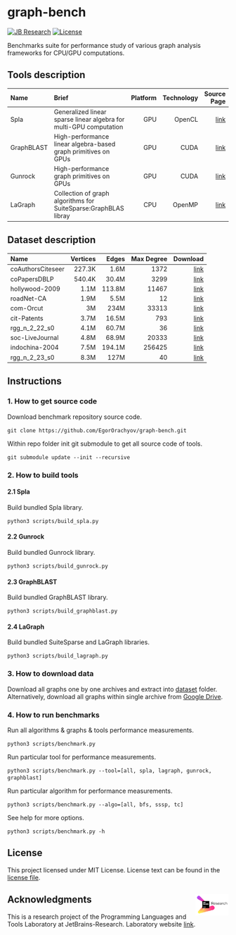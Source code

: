 # graph-bench

[![JB Research](https://jb.gg/badges/research-flat-square.svg)](https://research.jetbrains.org/)
[![License](https://img.shields.io/badge/license-MIT-blue)](https://github.com/JetBrains-Research/spla-bench/blob/master/LICENSE.md)

Benchmarks suite for performance study of various graph analysis frameworks for CPU/GPU computations.

## Tools description

| Name       | Brief                                                              | Platform | Technology |                                        Source Page |
|:-----------|:-------------------------------------------------------------------|---------:|-----------:|---------------------------------------------------:|
| Spla       | Generalized linear sparse linear algebra for multi-GPU computation |      GPU |     OpenCL | [link](https://github.com/JetBrains-Research/spla) |
| GraphBLAST | High-performance linear algebra-based graph primitives on GPUs     |      GPU |       CUDA |      [link](https://github.com/gunrock/graphblast) |
| Gunrock    | High-performance graph primitives on GPUs                          |      GPU |       CUDA |         [link](https://github.com/gunrock/gunrock) |
| LaGraph    | Collection of graph algorithms for SuiteSparse:GraphBLAS libray    |      CPU |     OpenMP |       [link](https://github.com/GraphBLAS/LAGraph) |

## Dataset description

| Name              | Vertices |  Edges | Max Degree |                                                                                          Download |
|:------------------|---------:|-------:|-----------:|--------------------------------------------------------------------------------------------------:|
| coAuthorsCiteseer |   227.3K |   1.6M |       1372 | [link](https://suitesparse-collection-website.herokuapp.com/MM/DIMACS10/coAuthorsCiteseer.tar.gz) |
| coPapersDBLP      |   540.4K |  30.4M |       3299 |      [link](https://suitesparse-collection-website.herokuapp.com/MM/DIMACS10/coPapersDBLP.tar.gz) |
| hollywood-2009    |     1.1M | 113.8M |      11467 |         [link](https://suitesparse-collection-website.herokuapp.com/MM/LAW/hollywood-2009.tar.gz) |
| roadNet-CA        |     1.9M |   5.5M |         12 |            [link](https://suitesparse-collection-website.herokuapp.com/MM/SNAP/roadNet-CA.tar.gz) |
| com-Orcut         |       3M |   234M |      33313 |             [link](https://suitesparse-collection-website.herokuapp.com/MM/SNAP/com-Orkut.tar.gz) |
| cit-Patents       |     3.7M |  16.5M |        793 |           [link](https://suitesparse-collection-website.herokuapp.com/MM/SNAP/cit-Patents.tar.gz) |
| rgg_n_2_22_s0     |     4.1M |  60.7M |         36 |     [link](https://suitesparse-collection-website.herokuapp.com/MM/DIMACS10/rgg_n_2_22_s0.tar.gz) |
| soc-LiveJournal   |     4.8M |  68.9M |      20333 |      [link](https://suitesparse-collection-website.herokuapp.com/MM/SNAP/soc-LiveJournal1.tar.gz) |
| indochina-2004    |     7.5M | 194.1M |     256425 |         [link](https://suitesparse-collection-website.herokuapp.com/MM/LAW/indochina-2004.tar.gz) |
| rgg_n_2_23_s0     |     8.3M |   127M |         40 |     [link](https://suitesparse-collection-website.herokuapp.com/MM/DIMACS10/rgg_n_2_23_s0.tar.gz) |

## Instructions

### 1. How to get source code

Download benchmark repository source code.

```shell
git clone https://github.com/EgorOrachyov/graph-bench.git
```

Within repo folder init git submodule to get all source code of tools.

```shell
git submodule update --init --recursive
```

### 2. How to build tools

#### 2.1 Spla

Build bundled Spla library.

```shell
python3 scripts/build_spla.py
```

#### 2.2 Gunrock

Build bundled Gunrock library.

```shell
python3 scripts/build_gunrock.py
```

#### 2.3 GraphBLAST

Build bundled GraphBLAST library.

```shell
python3 scripts/build_graphblast.py
```

#### 2.4 LaGraph

Build bundled SuiteSparse and LaGraph libraries.

```shell
python3 scripts/build_lagraph.py
```

### 3. How to download data

Download all graphs one by one archives and extract into [dataset](./dataset) folder.
Alternatively, download all graphs within single archive from [Google Drive](https://drive.google.com/file/d/1bgovKsmjexYyXfEZLxNi-0uoxmDalIGn/view?usp=sharing).

### 4. How to run benchmarks

Run all algorithms & graphs & tools performance measurements.

```shell
python3 scripts/benchmark.py
```

Run particular tool for performance measurements.

```shell
python3 scripts/benchmark.py --tool=[all, spla, lagraph, gunrock, graphblast]
```

Run particular algorithm for performance measurements.

```shell
python3 scripts/benchmark.py --algo=[all, bfs, sssp, tc]
```

See help for more options.

```shell
python3 scripts/benchmark.py -h
```

## License

This project licensed under MIT License. License text can be found in the
[license file](./LICENSE.md).

## Acknowledgments <img align="right" width="15%" src="https://github.com/EgorOrachyov/graph-bench/raw/main/docs/jetbrains-logo.png?raw=true&sanitize=true">

This is a research project of the Programming Languages and Tools Laboratory
at JetBrains-Research. Laboratory website [link](https://research.jetbrains.org/groups/plt_lab/).